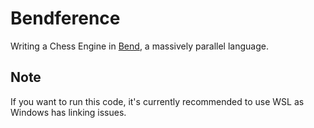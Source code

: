 # Bendference
Writing a Chess Engine in [Bend](https://github.com/HigherOrderCO/Bend/tree/main), a massively parallel language.

## Note
If you want to run this code, it's currently recommended to use WSL as Windows has linking issues.
